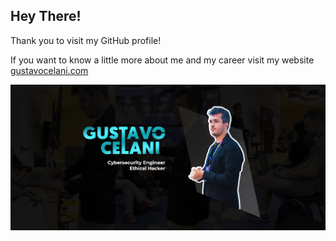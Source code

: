 ## Hey There!
Thank you to visit my GitHub profile!  

If you want to know a little more about me and my career visit my website [gustavocelani.com](https://gustavocelani.com)

![WebSite Gustavo Celani](images/promo/post.png "Post")
